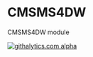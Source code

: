 CMSMS4DW
========

CMSMS4DW module

[![githalytics.com alpha](https://cruel-carlota.pagodabox.com/9e6ab2a853daa06b280a0293ede83606 "githalytics.com")](http://githalytics.com/nicoss01/CMSMS4DW)
